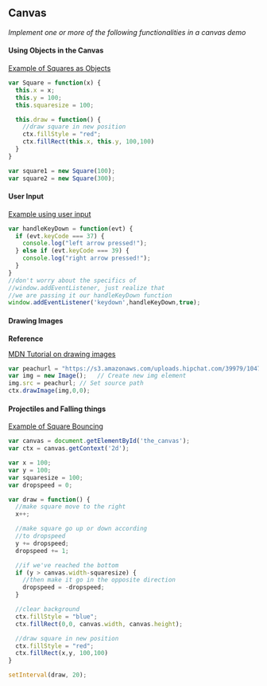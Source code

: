 ## Canvas
*Implement one or more of the following functionalities in a canvas demo*

#### Using Objects in the Canvas

[Example of Squares as Objects](canvas_objects.html)

```javascript
var Square = function(x) {
  this.x = x;
  this.y = 100;
  this.squaresize = 100;

  this.draw = function() {
    //draw square in new position
    ctx.fillStyle = "red";
    ctx.fillRect(this.x, this.y, 100,100)
  }
}

var square1 = new Square(100);
var square2 = new Square(300);
```

#### User Input
[Example using user input](animation.html)
```js
var handleKeyDown = function(evt) {
  if (evt.keyCode === 37) {
    console.log("left arrow pressed!");
  } else if (evt.keyCode === 39) {
    console.log("right arrow pressed!");
  }
}
//don't worry about the specifics of
//window.addEventListener, just realize that
//we are passing it our handleKeyDown function
window.addEventListener('keydown',handleKeyDown,true);
```

#### Drawing Images

**Reference**

[MDN Tutorial on drawing images](https://developer.mozilla.org/en-US/docs/Web/API/Canvas_API/Tutorial/Using_images)


```javascript
var peachurl = "https://s3.amazonaws.com/uploads.hipchat.com/39979/1047137/rqHsCVp3fAgsTo2/peach.back.png"
var img = new Image();   // Create new img element
img.src = peachurl; // Set source path
ctx.drawImage(img,0,0);
```


#### Projectiles and Falling things

[Example of Square Bouncing](canvas_objects.html)

```javascript
var canvas = document.getElementById('the_canvas');
var ctx = canvas.getContext('2d');

var x = 100;
var y = 100;
var squaresize = 100;
var dropspeed = 0;

var draw = function() {
  //make square move to the right
  x++;

  //make square go up or down according
  //to dropspeed
  y += dropspeed;
  dropspeed += 1;

  //if we've reached the bottom
  if (y > canvas.width-squaresize) {
    //then make it go in the opposite direction
    dropspeed = -dropspeed;
  }

  //clear background
  ctx.fillStyle = "blue";
  ctx.fillRect(0,0, canvas.width, canvas.height);

  //draw square in new position
  ctx.fillStyle = "red";
  ctx.fillRect(x,y, 100,100)
}

setInterval(draw, 20);
```
